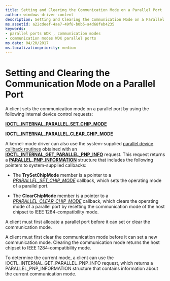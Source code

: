```yaml
---
title: Setting and Clearing the Communication Mode on a Parallel Port
author: windows-driver-content
description: Setting and Clearing the Communication Mode on a Parallel Port
ms.assetid: a22cdeef-4ae7-49f8-b0b5-a4d68feb4235
keywords:
- parallel ports WDK , communication modes
- communication modes WDK parallel ports
ms.date: 04/20/2017
ms.localizationpriority: medium
---
```


# Setting and Clearing the Communication Mode on a Parallel Port





A client sets the communication mode on a parallel port by using the following internal device control requests:

[**IOCTL\_INTERNAL\_PARALLEL\_SET\_CHIP\_MODE**](https://msdn.microsoft.com/library/windows/hardware/ff544031)

[**IOCTL\_INTERNAL\_PARALLEL\_CLEAR\_CHIP\_MODE**](https://msdn.microsoft.com/library/windows/hardware/ff544017)

A kernel-mode driver can also use the system-supplied [parallel device callback routines](https://msdn.microsoft.com/library/windows/hardware/ff544275) obtained with an [**IOCTL\_INTERNAL\_GET\_PARALLEL\_PNP\_INFO**](https://msdn.microsoft.com/library/windows/hardware/ff543997) request. This request returns a [**PARALLEL\_PNP\_INFORMATION**](https://msdn.microsoft.com/library/windows/hardware/ff544299) structure that includes the following pointers to system-supplied callbacks:

-   The **TrySetChipMode** member is a pointer to a [*PPARALLEL\_SET\_CHIP\_MODE*](https://msdn.microsoft.com/library/windows/hardware/ff544542) callback, which sets the operating mode of a parallel port.

-   The **ClearChipMode** member is a pointer to a [*PPARALLEL\_CLEAR\_CHIP\_MODE*](https://msdn.microsoft.com/library/windows/hardware/ff544398) callback, which clears the operating mode of a parallel port by resetting the communication mode of the host chipset to IEEE 1284-compatibility mode.

A client must first allocate a parallel port before it can set or clear the communication mode.

A client must first clear the communication mode before it can set a new communication mode. Clearing the communication mode returns the host chipset to IEEE 1284-compatibility mode.

To determine the current mode, a client can use the IOCTL\_INTERNAL\_GET\_PARALLEL\_PNP\_INFO request, which returns a PARALLEL\_PNP\_INFORMATION structure that contains information about the current communication mode.

 

 




